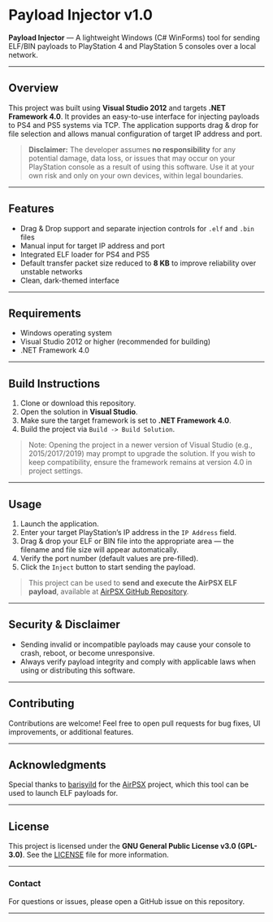 # Payload Injector v1.0

**Payload Injector** — A lightweight Windows (C# WinForms) tool for sending ELF/BIN payloads to PlayStation 4 and PlayStation 5 consoles over a local network.

---

## Overview

This project was built using **Visual Studio 2012** and targets **.NET Framework 4.0**. It provides an easy-to-use interface for injecting payloads to PS4 and PS5 systems via TCP. The application supports drag & drop for file selection and allows manual configuration of target IP address and port.

> **Disclaimer:** The developer assumes **no responsibility** for any potential damage, data loss, or issues that may occur on your PlayStation console as a result of using this software. Use it at your own risk and only on your own devices, within legal boundaries.

---

## Features

* Drag & Drop support and separate injection controls for `.elf` and `.bin` files
* Manual input for target IP address and port
* Integrated ELF loader for PS4 and PS5
* Default transfer packet size reduced to **8 KB** to improve reliability over unstable networks
* Clean, dark-themed interface

---

## Requirements

* Windows operating system
* Visual Studio 2012 or higher (recommended for building)
* .NET Framework 4.0

---

## Build Instructions

1. Clone or download this repository.
2. Open the solution in **Visual Studio**.
3. Make sure the target framework is set to **.NET Framework 4.0**.
4. Build the project via `Build -> Build Solution`.

> Note: Opening the project in a newer version of Visual Studio (e.g., 2015/2017/2019) may prompt to upgrade the solution. If you wish to keep compatibility, ensure the framework remains at version 4.0 in project settings.

---

## Usage

1. Launch the application.
2. Enter your target PlayStation’s IP address in the `IP Address` field.
3. Drag & drop your ELF or BIN file into the appropriate area — the filename and file size will appear automatically.
4. Verify the port number (default values are pre-filled).
5. Click the `Inject` button to start sending the payload.

> This project can be used to **send and execute the AirPSX ELF payload**, available at [AirPSX GitHub Repository](https://github.com/barisyild/airpsx).

---

## Security & Disclaimer

* Sending invalid or incompatible payloads may cause your console to crash, reboot, or become unresponsive.
* Always verify payload integrity and comply with applicable laws when using or distributing this software.

---

## Contributing

Contributions are welcome! Feel free to open pull requests for bug fixes, UI improvements, or additional features.

---

## Acknowledgments

Special thanks to [barisyild](https://github.com/barisyild) for the [AirPSX](https://github.com/barisyild/airpsx) project, which this tool can be used to launch ELF payloads for.

---

## License

This project is licensed under the **GNU General Public License v3.0 (GPL-3.0)**.
See the [LICENSE](LICENSE) file for more information.

---

### Contact

For questions or issues, please open a GitHub issue on this repository.

---
